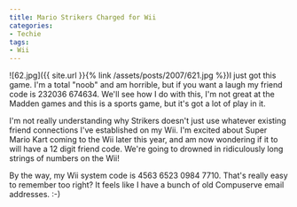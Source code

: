 ```yaml
---
title: Mario Strikers Charged for Wii
categories:
- Techie
tags:
- Wii
---
```


![62.jpg]({{ site.url }}{% link /assets/posts/2007/621.jpg %})I just got this game. I'm a total "noob" and am horrible, but if you want a laugh my friend code is 232036 674634. We'll see how I do with this, I'm not great at the Madden games and this is a sports game, but it's got a lot of play in it.

I'm not really understanding why Strikers doesn't just use whatever existing friend connections I've established on my Wii. I'm excited about Super Mario Kart coming to the Wii later this year, and am now wondering if it to will have a 12 digit friend code. We're going to drowned in ridiculously long strings of numbers on the Wii!

By the way, my Wii system code is 4563 6523 0984 7710. That's really easy to remember too right? It feels like I have a bunch of old Compuserve email addresses. :-)

